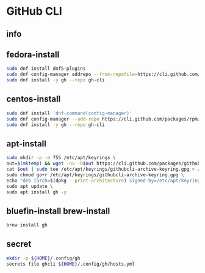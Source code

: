 # GitHub CLI

## info

## fedora-install
```sh
sudo dnf install dnf5-plugins
sudo dnf config-manager addrepo --from-repofile=https://cli.github.com/packages/rpm/gh-cli.repo
sudo dnf install -y gh --repo gh-cli
```

## centos-install
```sh
sudo dnf install 'dnf-command(config-manager)'
sudo dnf config-manager --add-repo https://cli.github.com/packages/rpm/gh-cli.repo
sudo dnf install -y gh --repo gh-cli
```

## apt-install
```sh
sudo mkdir -p -m 755 /etc/apt/keyrings \
out=$(mktemp) && wget -nv -O$out https://cli.github.com/packages/githubcli-archive-keyring.gpg \
cat $out | sudo tee /etc/apt/keyrings/githubcli-archive-keyring.gpg > /dev/null \
sudo chmod go+r /etc/apt/keyrings/githubcli-archive-keyring.gpg \
echo "deb [arch=$(dpkg --print-architecture) signed-by=/etc/apt/keyrings/githubcli-archive-keyring.gpg] https://cli.github.com/packages stable main" | sudo tee /etc/apt/sources.list.d/github-cli.list > /dev/null \
sudo apt update \
sudo apt install gh -y
```

## bluefin-install brew-install
```sh
brew install gh
```

## secret
```sh
mkdir -p ${HOME}/.config/gh
secrets file ghcli ${HOME}/.config/gh/hosts.yml
```

